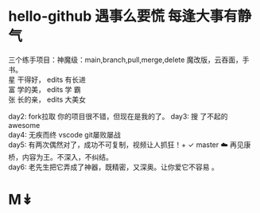 # hello-github  遇事么要慌  每逢大事有静气
三个练手项目：神魔级：main,branch,pull,merge,delete 魔改版，云吞面，手书。   
星 干得好， edits 有长进  
富 学的美， edits 学  霸  
张 长的亲， edits 大美女 

day2: fork拉取 你的项目很不错，但现在是我的了。 
day3: 搜       了不起的 awesome  
day4: 无疾而终   vscode git屡败屡战  
day5: 有两次偶然对了，成功不可复制，视频让人抓狂！+ ✓ master ☁️ 再见康桥，内容为王。不深入，不纠结。  
day6: 老先生把它弄成了神器，既精密，又深奥。让你爱它不容易 。
# M↡
